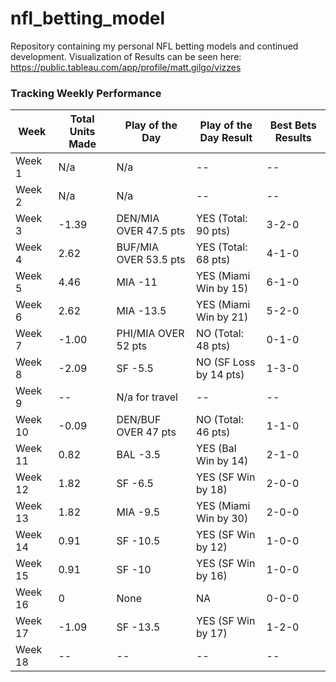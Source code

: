 # nfl_betting_model
Repository containing my personal NFL betting models and continued development. Visualization of Results can be seen here: https://public.tableau.com/app/profile/matt.gilgo/vizzes

### Tracking Weekly Performance

| Week    | Total Units Made | Play of the Day       | Play of the Day Result | Best Bets Results |
| ------- | ---------------- | --------------------- | ---------------------- | ----------------- |
| Week 1  | N/a              | N/a                   | --                     | --                |
| Week 2  | N/a              | N/a                   | --                     | --                |
| Week 3  | -1.39            | DEN/MIA OVER 47.5 pts | YES (Total: 90 pts)    | 3-2-0             |
| Week 4  | 2.62             | BUF/MIA OVER 53.5 pts | YES (Total: 68 pts)    | 4-1-0             |
| Week 5  | 4.46             | MIA -11               | YES (Miami Win by 15)  | 6-1-0             |
| Week 6  | 2.62             | MIA -13.5             | YES (Miami Win by 21)  | 5-2-0             |
| Week 7  | -1.00            | PHI/MIA OVER 52 pts   | NO (Total: 48 pts)     | 0-1-0             |
| Week 8  | -2.09            | SF -5.5               | NO (SF Loss by 14 pts) | 1-3-0             |
| Week 9  | --               | N/a for travel        | --                     | --                |
| Week 10 | -0.09            | DEN/BUF OVER 47 pts   | NO (Total: 46 pts)     | 1-1-0             |
| Week 11 | 0.82             | BAL -3.5              | YES (Bal Win by 14)    | 2-1-0             |
| Week 12 | 1.82             | SF -6.5               | YES (SF Win by 18)     | 2-0-0             |
| Week 13 | 1.82             | MIA -9.5              | YES (Miami Win by 30)  | 2-0-0             |
| Week 14 | 0.91             | SF -10.5              | YES (SF Win by 12)     | 1-0-0             |
| Week 15 | 0.91             | SF -10                | YES (SF Win by 16)     | 1-0-0             |
| Week 16 | 0                | None                  | NA                     | 0-0-0             |
| Week 17 | -1.09            | SF -13.5              | YES (SF Win by 17)     | 1-2-0             |
| Week 18 | --               | --                    | --                     | --                |

